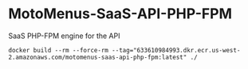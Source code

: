 # MotoMenus-SaaS-API-PHP-FPM
SaaS PHP-FPM engine for the API

```shell
docker build --rm --force-rm --tag="633610984993.dkr.ecr.us-west-2.amazonaws.com/motomenus-saas-api-php-fpm:latest" ./
```
